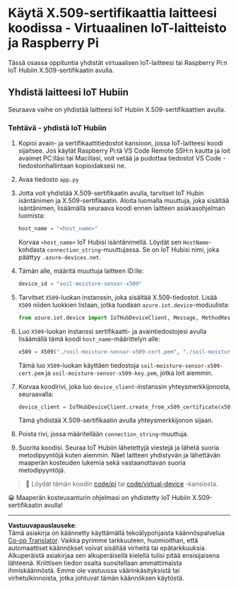 <!--
CO_OP_TRANSLATOR_METADATA:
{
  "original_hash": "9aea84bcc7520222b0e1c50469d62d6a",
  "translation_date": "2025-08-27T21:38:33+00:00",
  "source_file": "2-farm/lessons/6-keep-your-plant-secure/single-board-computer-x509.md",
  "language_code": "fi"
}
-->
# Käytä X.509-sertifikaattia laitteesi koodissa - Virtuaalinen IoT-laitteisto ja Raspberry Pi

Tässä osassa oppituntia yhdistät virtuaalisen IoT-laitteesi tai Raspberry Pi:n IoT Hubiin X.509-sertifikaatin avulla.

## Yhdistä laitteesi IoT Hubiin

Seuraava vaihe on yhdistää laitteesi IoT Hubiin X.509-sertifikaattien avulla.

### Tehtävä - yhdistä IoT Hubiin

1. Kopioi avain- ja sertifikaattitiedostot kansioon, jossa IoT-laitteesi koodi sijaitsee. Jos käytät Raspberry Pi:tä VS Code Remote SSH:n kautta ja loit avaimet PC:lläsi tai Macillasi, voit vetää ja pudottaa tiedostot VS Code -tiedostonhallintaan kopioidaksesi ne.

1. Avaa tiedosto `app.py`

1. Jotta voit yhdistää X.509-sertifikaatin avulla, tarvitset IoT Hubin isäntänimen ja X.509-sertifikaatin. Aloita luomalla muuttuja, joka sisältää isäntänimen, lisäämällä seuraava koodi ennen laitteen asiakasohjelman luomista:

    ```python
    host_name = "<host_name>"
    ```

    Korvaa `<host_name>` IoT Hubisi isäntänimellä. Löydät sen `HostName`-kohdasta `connection_string`-muuttujassa. Se on IoT Hubisi nimi, joka päättyy `.azure-devices.net`.

1. Tämän alle, määritä muuttuja laitteen ID:lle:

    ```python
    device_id = "soil-moisture-sensor-x509"
    ```

1. Tarvitset `X509`-luokan instanssin, joka sisältää X.509-tiedostot. Lisää `X509` niiden luokkien listaan, jotka tuodaan `azure.iot.device`-moduulista:

    ```python
    from azure.iot.device import IoTHubDeviceClient, Message, MethodResponse, X509
    ```

1. Luo `X509`-luokan instanssi sertifikaatti- ja avaintiedostojesi avulla lisäämällä tämä koodi `host_name`-määrittelyn alle:

    ```python
    x509 = X509("./soil-moisture-sensor-x509-cert.pem", "./soil-moisture-sensor-x509-key.pem")
    ```

    Tämä luo `X509`-luokan käyttäen tiedostoja `soil-moisture-sensor-x509-cert.pem` ja `soil-moisture-sensor-x509-key.pem`, jotka loit aiemmin.

1. Korvaa koodirivi, joka luo `device_client`-instanssin yhteysmerkkijonosta, seuraavalla:

    ```python
    device_client = IoTHubDeviceClient.create_from_x509_certificate(x509, host_name, device_id)
    ```

    Tämä yhdistää X.509-sertifikaatin avulla yhteysmerkkijonon sijaan.

1. Poista rivi, jossa määritellään `connection_string`-muuttuja.

1. Suorita koodisi. Seuraa IoT Hubiin lähetettyjä viestejä ja lähetä suoria metodipyyntöjä kuten aiemmin. Näet laitteen yhdistyvän ja lähettävän maaperän kosteuden lukemia sekä vastaanottavan suoria metodipyyntöjä.

> 💁 Löydät tämän koodin [code/pi](../../../../../2-farm/lessons/6-keep-your-plant-secure/code/pi) tai [code/virtual-device](../../../../../2-farm/lessons/6-keep-your-plant-secure/code/virtual-device) -kansiosta.

😀 Maaperän kosteusanturin ohjelmasi on yhdistetty IoT Hubiin X.509-sertifikaatin avulla!

---

**Vastuuvapauslauseke**:  
Tämä asiakirja on käännetty käyttämällä tekoälypohjaista käännöspalvelua [Co-op Translator](https://github.com/Azure/co-op-translator). Vaikka pyrimme tarkkuuteen, huomioithan, että automaattiset käännökset voivat sisältää virheitä tai epätarkkuuksia. Alkuperäistä asiakirjaa sen alkuperäisellä kielellä tulisi pitää ensisijaisena lähteenä. Kriittisen tiedon osalta suositellaan ammattimaista ihmiskäännöstä. Emme ole vastuussa väärinkäsityksistä tai virhetulkinnoista, jotka johtuvat tämän käännöksen käytöstä.